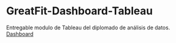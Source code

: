 # GreatFit-Dashboard-Tableau
Entregable modulo de Tableau del diplomado de análisis de datos.
[Dashboard](https://public.tableau.com/views/Entregable_17574736363550/Dashboard1?:language=es-ES&:sid=&:redirect=auth&:display_count=n&:origin=viz_share_link)



